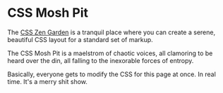 # CSS Mosh Pit

The [CSS Zen Garden](http://www.csszengarden.com/) is a tranquil place where you can create a serene, beautiful CSS layout for a standard set of markup.

The CSS Mosh Pit is a maelstrom of chaotic voices, all clamoring to be heard over the din, all falling to the inexorable forces of entropy.

Basically, everyone gets to modify the CSS for this page at once. In real time. It's a merry shit show.

